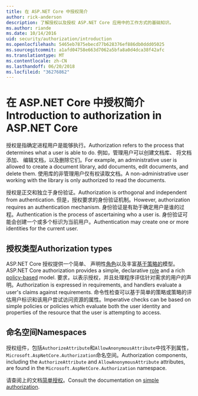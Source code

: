 ```yaml
---
title: 在 ASP.NET Core 中授权简介
author: rick-anderson
description: 了解授权以及授权 ASP.NET Core 应用中的工作方式的基础知识。
ms.author: riande
ms.date: 10/14/2016
uid: security/authorization/introduction
ms.openlocfilehash: 5465eb7875ebecd77b628376ef886db0ddd05025
ms.sourcegitcommit: a1afd04758e663d7062a5bfa8a0d4dca38f42afc
ms.translationtype: MT
ms.contentlocale: zh-CN
ms.lasthandoff: 06/20/2018
ms.locfileid: "36276862"
---
```

# <a name="introduction-to-authorization-in-aspnet-core"></a><span data-ttu-id="beccb-103">在 ASP.NET Core 中授权简介</span><span class="sxs-lookup"><span data-stu-id="beccb-103">Introduction to authorization in ASP.NET Core</span></span>

<a name="security-authorization-introduction"></a>

<span data-ttu-id="beccb-104">授权是指确定进程用户是能够执行。</span><span class="sxs-lookup"><span data-stu-id="beccb-104">Authorization refers to the process that determines what a user is able to do.</span></span> <span data-ttu-id="beccb-105">例如，管理用户可以创建文档库、 将文档添加、 编辑文档，以及删除它们。</span><span class="sxs-lookup"><span data-stu-id="beccb-105">For example, an administrative user is allowed to create a document library, add documents, edit documents, and delete them.</span></span> <span data-ttu-id="beccb-106">使用库的非管理用户仅有权读取文档。</span><span class="sxs-lookup"><span data-stu-id="beccb-106">A non-administrative user working with the library is only authorized to read the documents.</span></span>

<span data-ttu-id="beccb-107">授权是正交和独立于身份验证。</span><span class="sxs-lookup"><span data-stu-id="beccb-107">Authorization is orthogonal and independent from authentication.</span></span> <span data-ttu-id="beccb-108">但是，授权要求的身份验证机制。</span><span class="sxs-lookup"><span data-stu-id="beccb-108">However, authorization requires an authentication mechanism.</span></span> <span data-ttu-id="beccb-109">身份验证是有助于确定用户是谁的过程。</span><span class="sxs-lookup"><span data-stu-id="beccb-109">Authentication is the process of ascertaining who a user is.</span></span> <span data-ttu-id="beccb-110">身份验证可能会创建一个或多个标识为当前用户。</span><span class="sxs-lookup"><span data-stu-id="beccb-110">Authentication may create one or more identities for the current user.</span></span>

## <a name="authorization-types"></a><span data-ttu-id="beccb-111">授权类型</span><span class="sxs-lookup"><span data-stu-id="beccb-111">Authorization types</span></span>

<span data-ttu-id="beccb-112">ASP.NET Core 授权提供一个简单、 声明性[角色](xref:security/authorization/roles)以及丰富[基于策略的](xref:security/authorization/policies)模型。</span><span class="sxs-lookup"><span data-stu-id="beccb-112">ASP.NET Core authorization provides a simple, declarative [role](xref:security/authorization/roles) and a rich [policy-based](xref:security/authorization/policies) model.</span></span> <span data-ttu-id="beccb-113">要求，以表示授权，并且处理程序评估针对需求的用户的声明。</span><span class="sxs-lookup"><span data-stu-id="beccb-113">Authorization is expressed in requirements, and handlers evaluate a user's claims against requirements.</span></span> <span data-ttu-id="beccb-114">命令性检查可以基于简单的策略或策略的评估用户标识和该用户尝试访问资源的属性。</span><span class="sxs-lookup"><span data-stu-id="beccb-114">Imperative checks can be based on simple policies or policies which evaluate both the user identity and properties of the resource that the user is attempting to access.</span></span>

## <a name="namespaces"></a><span data-ttu-id="beccb-115">命名空间</span><span class="sxs-lookup"><span data-stu-id="beccb-115">Namespaces</span></span>

<span data-ttu-id="beccb-116">授权组件，包括`AuthorizeAttribute`和`AllowAnonymousAttribute`中找不到属性，`Microsoft.AspNetCore.Authorization`命名空间。</span><span class="sxs-lookup"><span data-stu-id="beccb-116">Authorization components, including the `AuthorizeAttribute` and `AllowAnonymousAttribute` attributes, are found in the `Microsoft.AspNetCore.Authorization` namespace.</span></span>

<span data-ttu-id="beccb-117">请查阅上的文档[简单授权](xref:security/authorization/simple)。</span><span class="sxs-lookup"><span data-stu-id="beccb-117">Consult the documentation on [simple authorization](xref:security/authorization/simple).</span></span>
